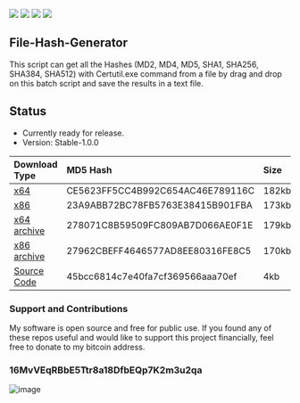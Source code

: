 <a href="https://github.com/chainski/File-Hash-Generator"><img src="https://img.shields.io/badge/license-GPL--3.0-orange"></a> 
<a href="https://github.com/chainski/File-Hash-Generator"><img src="https://img.shields.io/badge/OPEN--SOURCE-YES-green"></a>
<a href="https://github.com/chainski/File-Hash-Generator/releases"><img src="https://img.shields.io/github/v/release/chainski/File-Hash-Generator"></a> 
<a href="https://github.com/chainski/File-Hash-Generator"><img src="https://img.shields.io/badge/contributions-welcome-green"></a>



## File-Hash-Generator
This script can get all the Hashes (MD2, MD4, MD5, SHA1, SHA256, SHA384, SHA512) with 
Certutil.exe command from a file by drag and drop on this batch script and save the results in a text file.

## Status
- Currently ready for release.
- Version: Stable-1.0.0

| **Download Type** | **MD5 Hash** | **Size**|
|:------------------|:---------------|:--------|
| [x64](https://github.com/chainski/File-Hash-Generator/releases/download/1.0.0.0/File-Hash-Generator_x64.exe) | CE5623FF5CC4B992C654AC46E789116C | 182kb |
| [x86](https://github.com/chainski/File-Hash-Generator/releases/download/1.0.0.0/File-Hash-Generator_x86.exe) | 23A9ABB72BC78FB5763E38415B901FBA | 173kb |
| [x64 archive](https://github.com/chainski/File-Hash-Generator/releases/download/1.0.0.0/File-Hash-Generator_x64.tar.gz) | 278071C8B59509FC809AB7D066AE0F1E | 179kb |
| [x86 archive](https://github.com/chainski/File-Hash-Generator/releases/download/1.0.0.0/File-Hash-Generator_x86.tar.gz) | 27962CBEFF4646577AD8EE80316FE8C5 | 170kb |
| [Source Code](https://github.com/chainski/File-Hash-Generator/archive/refs/tags/1.0.0.0.zip) | 45bcc6814c7e40fa7cf369566aaa70ef | 4kb |

### Support and Contributions
My software is open source and free for public use. 
If you found any of these repos useful and would like to support this project financially, 
feel free to donate to my bitcoin address.
### 16MvVEqRBbE5Ttr8a18DfbEQp7K2m3u2qa
![image](https://user-images.githubusercontent.com/96607632/147606406-9b782015-48af-4708-bf17-7da7460de8f7.png)
